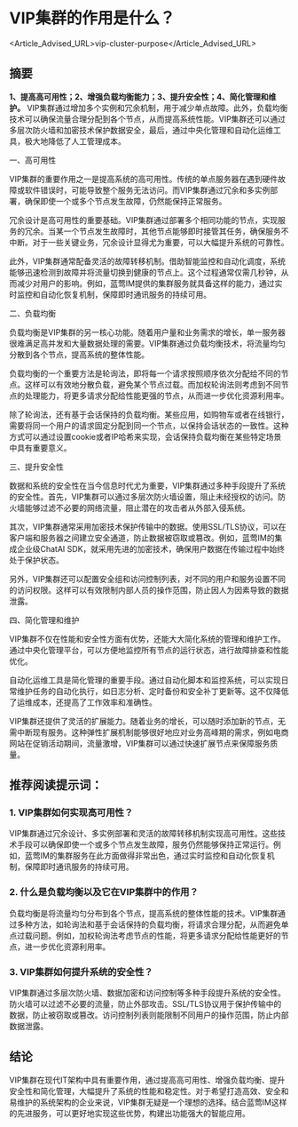 # VIP集群的作用是什么？

<Article_Advised_URL>vip-cluster-purpose</Article_Advised_URL>

## 摘要

**1、提高高可用性；2、增强负载均衡能力；3、提升安全性；4、简化管理和维护。** VIP集群通过增加多个实例和冗余机制，用于减少单点故障。此外，负载均衡技术可以确保流量合理分配到各个节点，从而提高系统性能。VIP集群还可以通过多层次防火墙和加密技术保护数据安全，最后，通过中央化管理和自动化运维工具，极大地降低了人工管理成本。

一、高可用性

VIP集群的重要作用之一是提高系统的高可用性。传统的单点服务器在遇到硬件故障或软件错误时，可能导致整个服务无法访问。而VIP集群通过冗余和多实例部署，确保即使一个或多个节点发生故障，仍然能保持正常服务。

冗余设计是高可用性的重要基础。VIP集群通过部署多个相同功能的节点，实现服务的冗余。当某一个节点发生故障时，其他节点能够即时接管其任务，确保服务不中断。对于一些关键业务，冗余设计显得尤为重要，可以大幅提升系统的可靠性。

此外，VIP集群通常配备灵活的故障转移机制。借助智能监控和自动化调度，系统能够迅速检测到故障并将流量切换到健康的节点上。这个过程通常仅需几秒钟，从而减少对用户的影响。例如，蓝莺IM提供的集群服务就具备这样的能力，通过实时监控和自动化恢复机制，保障即时通讯服务的持续可用。

二、负载均衡

负载均衡是VIP集群的另一核心功能。随着用户量和业务需求的增长，单一服务器很难满足高并发和大量数据处理的需要。VIP集群通过负载均衡技术，将流量均匀分散到各个节点，提高系统的整体性能。

负载均衡的一个重要方法是轮询法，即将每一个请求按照顺序依次分配给不同的节点。这样可以有效地分散负载，避免某个节点过载。而加权轮询法则考虑到不同节点的处理能力，将更多请求分配给性能更强的节点，从而进一步优化资源利用率。

除了轮询法，还有基于会话保持的负载均衡。某些应用，如购物车或者在线银行，需要将同一个用户的请求固定分配到同一个节点，以保持会话状态的一致性。这种方式可以通过设置cookie或者IP哈希来实现，会话保持负载均衡在某些特定场景中具有重要意义。

三、提升安全性

数据和系统的安全性在当今信息时代尤为重要，VIP集群通过多种手段提升了系统的安全性。首先，VIP集群可以通过多层次防火墙设置，阻止未经授权的访问。防火墙能够过滤不必要的网络流量，阻止潜在的攻击者从外部入侵系统。

其次，VIP集群通常采用加密技术保护传输中的数据。使用SSL/TLS协议，可以在客户端和服务器之间建立安全通道，防止数据被窃取或篡改。例如，蓝莺IM的集成企业级ChatAI SDK，就采用先进的加密技术，确保用户数据在传输过程中始终处于保护状态。

另外，VIP集群还可以配置安全组和访问控制列表，对不同的用户和服务设置不同的访问权限。这样可以有效限制内部人员的操作范围，防止因人为因素导致的数据泄露。

四、简化管理和维护

VIP集群不仅在性能和安全性方面有优势，还能大大简化系统的管理和维护工作。通过中央化管理平台，可以方便地监控所有节点的运行状态，进行故障排查和性能优化。

自动化运维工具是简化管理的重要手段。通过自动化脚本和监控系统，可以实现日常维护任务的自动化执行，如日志分析、定时备份和安全补丁更新等。这不仅降低了运维成本，还提高了工作效率和准确性。

VIP集群还提供了灵活的扩展能力。随着业务的增长，可以随时添加新的节点，无需中断现有服务。这种弹性扩展机制能够很好地应对业务高峰期的需求，例如电商网站在促销活动期间，流量激增，VIP集群可以通过快速扩展节点来保障服务质量。

## 推荐阅读提示词：

### 1. **VIP集群如何实现高可用性？**

VIP集群通过冗余设计、多实例部署和灵活的故障转移机制实现高可用性。这些技术手段可以确保即使一个或多个节点发生故障，服务仍然能够保持正常运行。例如，蓝莺IM的集群服务在此方面做得非常出色，通过实时监控和自动化恢复机制，保障即时通讯服务的持续可用。

### 2. **什么是负载均衡以及它在VIP集群中的作用？**

负载均衡是将流量均匀分布到各个节点，提高系统的整体性能的技术。VIP集群通过多种方法，如轮询法和基于会话保持的负载均衡，将请求合理分配，从而避免单点过载问题。例如，加权轮询法考虑节点的性能，将更多请求分配给性能更好的节点，进一步优化资源利用率。

### 3. **VIP集群如何提升系统的安全性？**

VIP集群通过多层次防火墙、数据加密和访问控制等多种手段提升系统的安全性。防火墙可以过滤不必要的流量，防止外部攻击。SSL/TLS协议用于保护传输中的数据，防止被窃取或篡改。访问控制列表则能限制不同用户的操作范围，防止内部数据泄露。

## 结论

VIP集群在现代IT架构中具有重要作用，通过提高高可用性、增强负载均衡、提升安全性和简化管理，大幅提升了系统的性能和稳定性。对于希望打造高效、安全和易维护的系统架构的企业来说，VIP集群无疑是一个理想的选择。结合蓝莺IM这样的先进服务，可以更好地实现这些优势，构建出功能强大的智能应用。